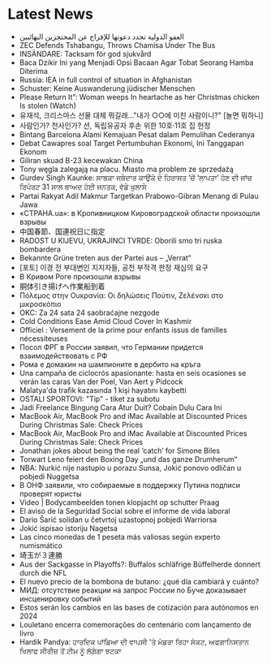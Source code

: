 # Latest News
-  العفو الدولية تجدد دعوتها للإفراج عن المحتجزين البهائيين
-  ZEC Defends Tshabangu, Throws Chamisa Under The Bus
-  INSÄNDARE: Tacksam för god sjukvård
-  Baca Dzikir Ini yang Menjadi Opsi Bacaan Agar Tobat Seorang Hamba Diterima
-  Russia: IEA in full control of situation in Afghanistan
-  Schuster: Keine Auswanderung jüdischer Menschen
-  Please Return It”: Woman weeps In heartache as her Christmas chicken Is stolen (Watch)
-  유재석, 크리스마스 선물 대체 뭐길래…"내가 ○○에 미친 사람이니?" [놀면 뭐하니]
-  사람인가? 천사인가? 션, 독립유공자 후손 위한 10호·11호 집 헌정
-  Bintang Barcelona Alami Kemajuan Pesat dalam Pemulihan Cederanya
-  Debat Cawapres soal Target Pertumbuhan Ekonomi, Ini Tanggapan Ekonom
-  Giliran skuad B-23 kecewakan China
-  Tony węgla zalegają na placu. Miasto ma problem ze sprzedażą
-  Gurdev Singh Kaunke: ਸਾਬਕਾ ਜਥੇਦਾਰ ਕਾਉਂਕੇ ਦੇ ਹਿਰਾਸਤ ’ਚੋਂ ‘ਲਾਪਤਾ’ ਹੋਣ ਦੀ ਜਾਂਚ ਰਿਪੋਰਟ 31 ਸਾਲ ਬਾਅਦ ਹੋਈ ਜਨਤਕ, ਵੱਡੇ ਖੁਲਾਸੇ
-  Partai Rakyat Adil Makmur Targetkan Prabowo-Gibran Menang di Pulau Jawa
-  «СТРАНА.ua»: в Кропивницком Кировоградской области произошли взрывы
-  中国春節、国連祝日に指定
-  RADOST U KIJEVU, UKRAJINCI TVRDE: Oborili smo tri ruska bombardera
-  Bekannte Grüne treten aus der Partei aus – „Verrat“
-  [포토] 이경 전 부대변인 지지자들, 공천 부적격 판정 재심의 요구
-  В Кривом Роге произошли взрывы
-  胴体引き揚げへ作業船到着
-  Πόλεμος στην Ουκρανία: Οι δηλώσεις Πούτιν, Ζελένσκι στο μικροσκόπιο
-  OKC: Za 24 sata 24 saobraćajne nezgode
-  Cold Conditions Ease Amid Cloud Cover In Kashmir
-  Officiel : Versement de la prime pour enfants issus de familles nécessiteuses
-  Посол ФРГ в России заявил, что Германии придется взаимодействовать с РФ
-  Рома е домакин на шампионите в дербито на кръга
-  Una campaña de ciclocrós apasionante: hasta en seis ocasiones se verán las caras Van der Poel, Van Aert y Pidcock
-  Malatya'da trafik kazasında 1 kişi hayatını kaybetti
-  OSTALI SPORTOVI: "Tip" - tiket za subotu
-  Jadi Freelance Bingung Cara Atur Duit? Cobain Dulu Cara Ini
-  MacBook Air, MacBook Pro and iMac Available at Discounted Prices During Christmas Sale: Check Prices
-  MacBook Air, MacBook Pro and iMac Available at Discounted Prices During Christmas Sale: Check Prices
-  Jonathan jokes about being the real ‘catch’ for Simone Biles
-  Torwart Leno feiert den Boxing Day „und das ganze Drumherum“
-  NBA: Nurkić nije nastupio u porazu Sunsa, Jokić ponovo odličan u pobjedi Nuggetsa
-  В ОНФ заявили, что собираемые в поддержку Путина подписи проверят юристы
-  Video | Bodycambeelden tonen klopjacht op schutter Praag
-  El aviso de la Seguridad Social sobre el informe de vida laboral
-  Dario Šarić solidan u četvrtoj uzastopnoj pobjedi Warriorsa
-  Jokić ispisao istoriju Nagetsa
-  Las cinco monedas de 1 peseta más valiosas según experto numismático
-  埼玉が３連勝
-  Aus der Sackgasse in Playoffs?: Buffalos schläfrige Büffelherde donnert durch die NFL
-  El nuevo precio de la bombona de butano: ¿qué día cambiará y cuánto?
-  МИД: отсутствие реакции на запрос России по Буче доказывает инсценировку событий
-  Estos serán los cambios en las bases de cotización para autónomos en 2024
-  Louletano encerra comemorações do centenário com lançamento de livro
-  Hardik Pandya: ਹਾਰਦਿਕ ਪਾਂਡਿਆ ਦੀ ਵਾਪਸੀ 'ਤੇ ਮੰਡਰਾ ਰਿਹਾ ਸੰਕਟ, ਅਫਗਾਨਿਸਤਾਨ ਖਿਲਾਫ ਸੀਰੀਜ਼ ਤੋਂ ਟੀਮ ਨੂੰ ਲੱਗੇਗਾ ਝਟਕਾ

